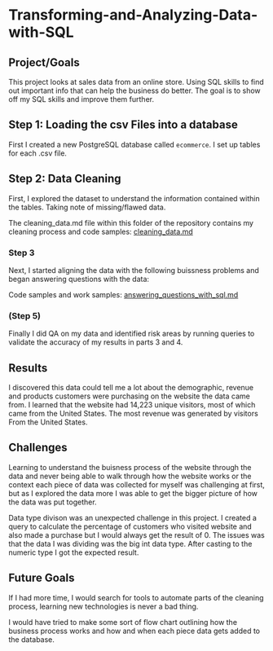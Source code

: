 # Transforming-and-Analyzing-Data-with-SQL

## Project/Goals
This project looks at sales data from an online store. Using SQL skills to find out important info that can help the business do better. The goal is to show off my SQL skills and improve them further.
## Step 1: Loading the csv Files into a database
First I created a new PostgreSQL database called ```ecommerce```. I set up tables for each .csv file.
## Step 2: Data Cleaning
First, I explored the dataset to understand the information contained within the tables. Taking note of missing/flawed data.

The cleaning_data.md file within this folder of the repository contains my cleaning process and code samples: [cleaning_data.md](https://github.com/Christopher-DSA/DataSciencePortfolio/blob/main/SQL/cleaning_data.md)
### Step 3
Next, I started aligning the data with the following buissness problems and began answering questions with the data:

Code samples and work samples: [answering_questions_with_sql.md](https://github.com/Christopher-DSA/DataSciencePortfolio/blob/main/SQL/starting_with_questions.md)
### (Step 5)
Finally I did QA on my data and identified risk areas by running queries to validate the accuracy of my results in parts 3 and 4.

## Results
I discovered this data could tell me a lot about the demographic, revenue and products customers were purchasing on the website the data came from.
I learned that the website had 14,223 unique visitors, most of which came from the United States.
The most revenue was generated by visitors From the United States.

## Challenges 
Learning to understand the buisness process of the website through the data and never being able to walk through how the website works or the context each piece of data was collected for myself was challenging at first, but as I explored the data more I was able to get the bigger picture of how the data was put together.

Data type divison was an unexpected challenge in this project. I created a query to calculate the percentage of customers who visited website and also made a purchase but I would always get the result of 0. The issues was that the data I was dividing was the big int data type. After casting to the numeric type I got the expected result.

## Future Goals
If I had more time, I would search for tools to automate parts of the cleaning process, learning new technologies is never a bad thing.

I would have tried to make some sort of flow chart outlining how the business process works and how and when each piece data gets added to the database.
